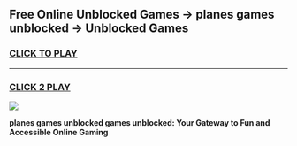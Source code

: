 
## Free Online Unblocked Games → planes games unblocked → Unblocked Games
<h3>
<a href="https://premium.freeplayer.one?title=planes_games_unblocked&ref=21F">CLICK TO PLAY</a></h3>
<hr>

<h3>
<a href="https://premium.freeplayer.one?title=planes_games_unblocked&ref=21F">CLICK 2 PLAY</a>
  
</h3>

<a href="https://premium.freeplayer.one?title=planes_games_unblocked&ref=21F/"><img src="https://clearcache.store/games.png"></a>


**planes games unblocked games unblocked: Your Gateway to Fun and Accessible Online Gaming**
